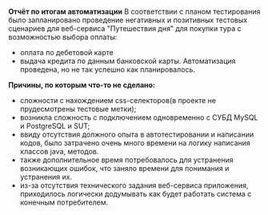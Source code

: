 **Отчёт по итогам автоматизации**
В соответствии с планом тестирования было запланировано проведение негативных и позитивных тестовых сценариев 
для веб-сервиса "Путешествия дня" для покупки тура с возможностью выбора оплаты:
- оплата по дебетовой карте
- выдача кредита по данным банковской карты.
Автоматизация проведена, но не так успешно как планировалось.

**Причины, по которым что-то не сделано:**
- сложности с нахождением css-селекторов(в проекте не прудесмотрены тестовые метки);
- возникла сложность с подключением одновременно с СУБД MySQL и PostgreSQL и SUT;
- ввиду отсутствия должного опыта в автотестировании и написании кодов, было затрачено очень много времени на логику написания 
классов java, методов.
- также дополнительное время потребовалось для устранения возникающих ошибок, что заняло времени для понимания и устранения их.
- из-за отсутствия технического задания веб-сервиса приложения, приходилось логически додумывать как будет работать 
система с конечным потребителем.


